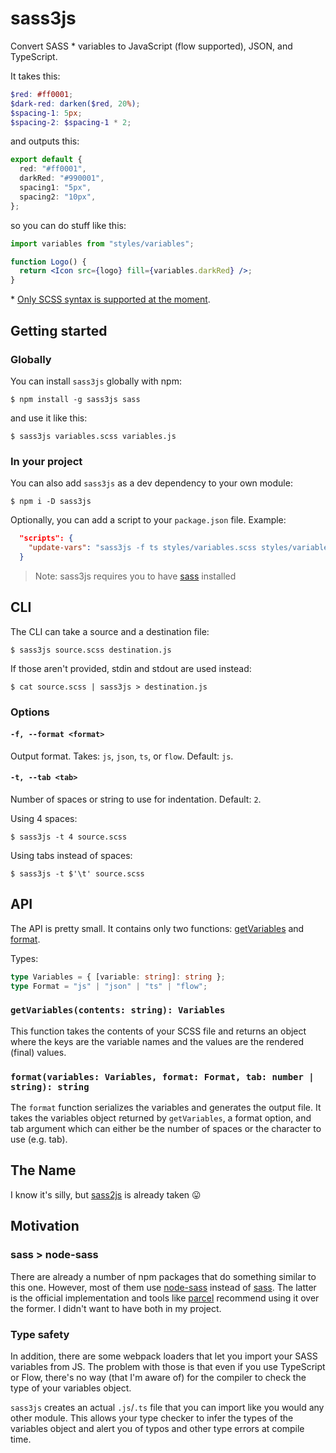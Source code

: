 # sass3js

Convert SASS \* variables to JavaScript (flow supported), JSON, and TypeScript.

It takes this:

```scss
$red: #ff0001;
$dark-red: darken($red, 20%);
$spacing-1: 5px;
$spacing-2: $spacing-1 * 2;
```

and outputs this:

```ts
export default {
  red: "#ff0001",
  darkRed: "#990001",
  spacing1: "5px",
  spacing2: "10px",
};
```

so you can do stuff like this:

```jsx
import variables from "styles/variables";

function Logo() {
  return <Icon src={logo} fill={variables.darkRed} />;
}
```

\* [Only SCSS syntax is supported at the moment](https://github.com/aguzubiaga/sass3js/issues/2).

## Getting started

### Globally

You can install `sass3js` globally with npm:

```shell
$ npm install -g sass3js sass
```

and use it like this:

```shell
$ sass3js variables.scss variables.js
```

### In your project

You can also add `sass3js` as a dev dependency to your own module:

```shell
$ npm i -D sass3js
```

Optionally, you can add a script to your `package.json` file. Example:

```json
  "scripts": {
    "update-vars": "sass3js -f ts styles/variables.scss styles/variables.ts"
  }
```

> Note: sass3js requires you to have [sass](https://www.npmjs.com/package/sass) installed

## CLI

The CLI can take a source and a destination file:

```shell
$ sass3js source.scss destination.js
```

If those aren't provided, stdin and stdout are used instead:

```shell
$ cat source.scss | sass3js > destination.js
```

### Options

#### `-f, --format <format>`

Output format. Takes: `js`, `json`, `ts`, or `flow`. Default: `js`.

#### `-t, --tab <tab>`

Number of spaces or string to use for indentation. Default: `2`.

Using 4 spaces:

```shell
$ sass3js -t 4 source.scss
```

Using tabs instead of spaces:

```shell
$ sass3js -t $'\t' source.scss
```

## API

The API is pretty small. It contains only two functions: [getVariables](lib/variables.js#L6) and [format](lib/format.js).

Types:

```ts
type Variables = { [variable: string]: string };
type Format = "js" | "json" | "ts" | "flow";
```

### `getVariables(contents: string): Variables`

This function takes the contents of your SCSS file and returns an object where the keys are the variable names and the values are the rendered (final) values.

### `format(variables: Variables, format: Format, tab: number | string): string`

The `format` function serializes the variables and generates the output file. It takes the variables object returned by `getVariables`, a format option, and tab argument which can either be the number of spaces or the character to use (e.g. tab).

## The Name

I know it's silly, but [sass2js](https://www.npmjs.com/package/sass2js) is already taken 😛

## Motivation

### sass > node-sass

There are already a number of npm packages that do something similar to this one. However, most of them use [node-sass](https://www.npmjs.com/package/node-sass) instead of [sass](https://www.npmjs.com/package/sass). The latter is the official implementation and tools like [parcel](https://parceljs.org) recommend using it over the former. I didn't want to have both in my project.

### Type safety

In addition, there are some webpack loaders that let you import your SASS variables from JS. The problem with those is that even if you use TypeScript or Flow, there's no way (that I'm aware of) for the compiler to check the type of your variables object.

`sass3js` creates an actual `.js`/`.ts` file that you can import like you would any other module. This allows your type checker to infer the types of the variables object and alert you of typos and other type errors at compile time.
